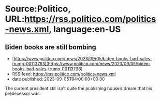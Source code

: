 # Source:Politico, URL:https://rss.politico.com/politics-news.xml, language:en-US

## Biden books are still bombing
 - [https://www.politico.com/news/2023/09/05/biden-books-bad-sales-trump-00113793](https://www.politico.com/news/2023/09/05/biden-books-bad-sales-trump-00113793)
 - RSS feed: https://rss.politico.com/politics-news.xml
 - date published: 2023-09-05T04:00:00+00:00

The current president still isn’t quite the publishing house’s dream that his predecessor was.

